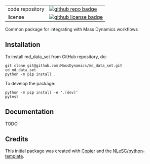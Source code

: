 | | |
| :-- | :--  |
| code repository              | [![github repo badge](https://img.shields.io/badge/github-repo-000.svg?logo=github&labelColor=gray&color=blue)](https://github.com/MassDynamics/md_data_set) |
| license                      | [![github license badge](https://img.shields.io/github/license/MassDynamics/md_data_set)](https://github.com/MassDynamics/md_data_set) |

Common package for integrating with Mass Dynamics workflows

## Installation

To install md_data_set from GitHub repository, do:

```console
git clone git@github.com:MassDynamics/md_data_set.git
cd md_data_set
python -m pip install .
```

To develop the package:

```console
python -m pip install -e '.[dev]'
pytest
```

## Documentation

TODO


## Credits

This initial package was created with [Copier](https://github.com/copier-org/copier) and the [NLeSC/python-template](https://github.com/NLeSC/python-template).
